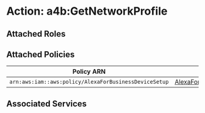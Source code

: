 # Action: a4b:GetNetworkProfile

## Attached Roles

## Attached Policies

| Policy ARN | Policy Name |
|------------|-------------|
| `arn:aws:iam::aws:policy/AlexaForBusinessDeviceSetup` | [AlexaForBusinessDeviceSetup](../policies.md#alexaforbusinessdevicesetup) |

## Associated Services

